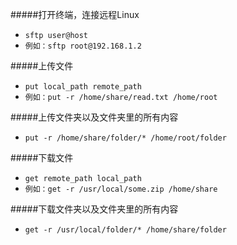 
#####打开终端，连接远程Linux
*    `sftp user@host`
*    `例如：sftp root@192.168.1.2`


#####上传文件
*    `put local_path remote_path`
*    `例如：put -r /home/share/read.txt /home/root`

#####上传文件夹以及文件夹里的所有内容
*    `put -r /home/share/folder/* /home/root/folder`


#####下载文件
*    `get remote_path local_path`
*    `例如：get -r /usr/local/some.zip /home/share`


#####下载文件夹以及文件夹里的所有内容
*    `get -r /usr/local/folder/* /home/share/folder`
